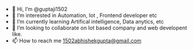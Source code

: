 - 👋 Hi, I’m @guptaji1502
- 👀 I’m interested in Automation, Iot , Frontend developer etc 
- 🌱 I’m currently learning Artifical intelligence, Data anytics, etc 
- 💞️ I’m looking to collaborate on Iot based company and web developent like. 
- 📫 How to reach me 1502abhishekgupta@gmail.com

<!---
guptaji1502/guptaji1502 is a ✨ special ✨ repository because its `README.md` (this file) appears on your GitHub profile.
You can click the Preview link to take a look at your changes.
--->
